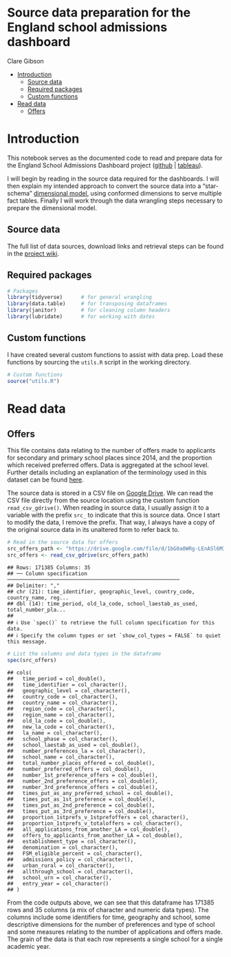 Source data preparation for the England school admissions dashboard
================
Clare Gibson

-   [Introduction](#introduction)
    -   [Source data](#source-data)
    -   [Required packages](#required-packages)
    -   [Custom functions](#custom-functions)
-   [Read data](#read-data)
    -   [Offers](#offers)

# Introduction

This notebook serves as the documented code to read and prepare data for
the England School Admissions Dashboard project
([github](https://github.com/clarelgibson/england-school-admissions) \|
[tableau](https://public.tableau.com/views/Schools_16505251102060/Home?:language=en-GB&:display_count=n&:origin=viz_share_link)).

I will begin by reading in the source data required for the dashboards.
I will then explain my intended approach to convert the source data into
a “star-schema” [dimensional
model](https://en.wikipedia.org/wiki/Dimensional_modeling), using
conformed dimensions to serve multiple fact tables. Finally I will work
through the data wrangling steps necessary to prepare the dimensional
model.

## Source data

The full list of data sources, download links and retrieval steps can be
found in the [project
wiki](https://github.com/clarelgibson/england-school-admissions/wiki/Source-data).

## Required packages

``` r
# Packages
library(tidyverse)      # for general wrangling
library(data.table)     # for transposing dataframes
library(janitor)        # for cleaning column headers
library(lubridate)      # for working with dates
```

## Custom functions

I have created several custom functions to assist with data prep. Load
these functions by sourcing the `utils.R` script in the working
directory.

``` r
# Custom functions
source("utils.R")
```

# Read data

## Offers

This file contains data relating to the number of offers made to
applicants for secondary and primary school places since 2014, and the
proportion which received preferred offers. Data is aggregated at the
school level. Further details including an explanation of the
terminology used in this dataset can be found
[here](https://drive.google.com/drive/u/1/folders/1bbnbd9d4HDn3yXIIhaRSigZV46KpCyKy).

The source data is stored in a CSV file on [Google
Drive](https://drive.google.com/drive/u/1/folders/1lFZhobbGoCKKEtaZ5CDiphTbOxcbvJzW).
We can read the CSV file directly from the source location using the
custom function `read_csv_gdrive()`. When reading in source data, I
usually assign it to a variable with the prefix `src_` to indicate that
this is source data. Once I start to modify the data, I remove the
prefix. That way, I always have a copy of the original source data in
its unaltered form to refer back to.

``` r
# Read in the source data for offers
src_offers_path <- "https://drive.google.com/file/d/1bG0a0WRg-LEnASl6M3J0qyHJA_cMY1CQ/view?usp=sharing"
src_offers <- read_csv_gdrive(src_offers_path)
```

    ## Rows: 171385 Columns: 35
    ## ── Column specification ────────────────────────────────────────────────────────
    ## Delimiter: ","
    ## chr (21): time_identifier, geographic_level, country_code, country_name, reg...
    ## dbl (14): time_period, old_la_code, school_laestab_as_used, total_number_pla...
    ## 
    ## ℹ Use `spec()` to retrieve the full column specification for this data.
    ## ℹ Specify the column types or set `show_col_types = FALSE` to quiet this message.

``` r
# List the columns and data types in the dataframe
spec(src_offers)
```

    ## cols(
    ##   time_period = col_double(),
    ##   time_identifier = col_character(),
    ##   geographic_level = col_character(),
    ##   country_code = col_character(),
    ##   country_name = col_character(),
    ##   region_code = col_character(),
    ##   region_name = col_character(),
    ##   old_la_code = col_double(),
    ##   new_la_code = col_character(),
    ##   la_name = col_character(),
    ##   school_phase = col_character(),
    ##   school_laestab_as_used = col_double(),
    ##   number_preferences_la = col_character(),
    ##   school_name = col_character(),
    ##   total_number_places_offered = col_double(),
    ##   number_preferred_offers = col_double(),
    ##   number_1st_preference_offers = col_double(),
    ##   number_2nd_preference_offers = col_double(),
    ##   number_3rd_preference_offers = col_double(),
    ##   times_put_as_any_preferred_school = col_double(),
    ##   times_put_as_1st_preference = col_double(),
    ##   times_put_as_2nd_preference = col_double(),
    ##   times_put_as_3rd_preference = col_double(),
    ##   proportion_1stprefs_v_1stprefoffers = col_character(),
    ##   proportion_1stprefs_v_totaloffers = col_character(),
    ##   all_applications_from_another_LA = col_double(),
    ##   offers_to_applicants_from_another_LA = col_double(),
    ##   establishment_type = col_character(),
    ##   denomination = col_character(),
    ##   FSM_eligible_percent = col_character(),
    ##   admissions_policy = col_character(),
    ##   urban_rural = col_character(),
    ##   allthrough_school = col_character(),
    ##   school_urn = col_character(),
    ##   entry_year = col_character()
    ## )

From the code outputs above, we can see that this dataframe has 171385
rows and 35 columns (a mix of character and numeric data types). The
columns include some identifiers for time, geography and school, some
descriptive dimensions for the number of preferences and type of school
and some measures relating to the number of applications and offers
made. The grain of the data is that each row represents a single school
for a single academic year.
